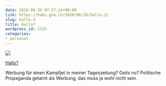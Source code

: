 ```yaml
---
date: 2010-06-26 07:57:24+00:00
link: https://habi.gna.ch/2010/06/26/hallo-3/
slug: hallo-3
title: Hallo?
wordpress_id: 2135
categories:
- personal
---
```


[![](https://static.flickr.com/4115/4735208276_4aa0705d80_m.jpg)](https://www.flickr.com/photos/habi/4735208276/)
   
[Hallo?](https://www.flickr.com/photos/habi/4735208276/)

Werbung für einen Kampfjet in meiner Tageszeitung?
Geits no?
Politische Propaganda getarnt als Werbung, das muss ja wohl nicht sein.